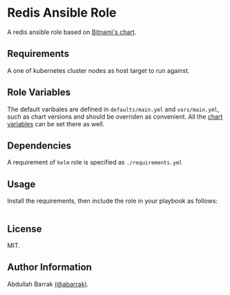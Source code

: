 Redis Ansible Role
=========

A redis ansible role based on [Bitnami's chart](https://github.com/bitnami/charts/tree/master/bitnami/redis).

Requirements
------------

A one of kubernetes cluster nodes as host target to run against.

Role Variables
--------------

The default varibales are defined in `defaults/main.yml` and `vars/main.yml`, such as chart versions and should be overriden as convenient. All the [chart variables](https://github.com/bitnami/charts/blob/master/bitnami/redis/values.yaml) can be set there as well.

Dependencies
------------

A requirement of `helm` role is specified  as `./requirements.yml`

Usage
-----

Install the requirements, then include the role in your playbook as follows:

```yaml
```

License
-------

MIT.

Author Information
------------------

Abdullah Barrak [(@abarrak)](https://github.com/abarrak).
